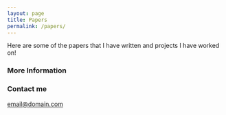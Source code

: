 ```yaml
---
layout: page
title: Papers
permalink: /papers/
---
```


Here are some of the papers that I have written and projects I have worked on!

### More Information



### Contact me

[email@domain.com](mailto:email@domain.com)